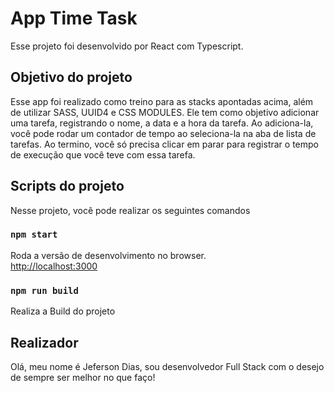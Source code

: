 # App Time Task

Esse projeto foi desenvolvido por React com Typescript.

## Objetivo do projeto

Esse app foi realizado como treino para as stacks apontadas acima, além de utilizar SASS, UUID4 e CSS MODULES.
Ele tem como objetivo adicionar uma tarefa, registrando o nome, a data e a hora da tarefa. Ao adiciona-la, você pode rodar um contador de tempo ao seleciona-la na aba de lista de tarefas. Ao termino, você só precisa clicar em parar para registrar o tempo de execução que você teve com essa tarefa.

## Scripts do projeto

Nesse projeto, você pode realizar os seguintes comandos

### `npm start`

Roda a versão de desenvolvimento no browser.\
[http://localhost:3000](http://localhost:3000)

### `npm run build`

Realiza a Build do projeto

## Realizador

Olá, meu nome é Jeferson Dias, sou desenvolvedor Full Stack com o desejo de sempre ser melhor no que faço!
